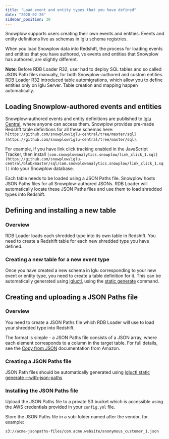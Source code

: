 ```yaml
---
title: "Load event and entity types that you have defined"
date: "2020-02-26"
sidebar_position: 30
---
```


Snowplow supports users creating their own events and entities. Events and entity definitions live as schemas in Iglu schema registries.

When you load Snowplow data into Redshift, the process for loading events and entities that you have authored, vs events and entities that Snowplow has authored, are slightly different.

**Note**: Before RDB Loader R32, user had to deploy SQL tables and so called JSON Path files manually, for both Snowplow-authored and custom entities. [RDB Loader R32](https://discourse.snowplowanalytics.com/t/snowplow-rdb-loader-r32-released/3626) introduced table automigrations, which allow you to define entities only on Iglu Server. Table creation and mapping happen automatically.

## Loading Snowplow-authored events and entities

Snowplow-authored events and entity definitions are published to [Iglu Central](https://github.com/snowplow/iglu-central/), where anyone can access them. Snowplow provides pre-made Redshft table definitions for all these schemas here: `h[ttps://github.com/snowplow/iglu-central/tree/master/sql](https://github.com/snowplow/iglu-central/tree/master/sql)`.

For example, if you have link click tracking enabled in the JavaScript Tracker, then install `[com.snowplowanalytics.snowplow/link_click_1.sql](https://github.com/snowplow/iglu-central/blob/master/sql/com.snowplowanalytics.snowplow/link_click_1.sql)` into your Snowplow database.

Each table needs to be loaded using a JSON Paths file. Snowplow hosts JSON Paths files for all Snowplow-authored JSONs. RDB Loader will automatically locate these JSON Paths files and use them to load shredded types into Redshift.

## Defining and installing a new table

### Overview

RDB Loader loads each shredded type into its own table in Redshift. You need to create a Redshift table for each new shredded type you have defined.

### Creating a new table for a new event type

Once you have created a new schema in Iglu corresponding to your new event or entity type, you need to create a table definition for it. This can be automatically generated using [igluctl](/docs/pipeline-components-and-applications/iglu/igluctl-2/index.md), using the [static generate](/docs/pipeline-components-and-applications/iglu/igluctl-2/index.md#static-generate) command.

## Creating and uploading a JSON Paths file

### Overview

You need to create a JSON Paths file which RDB Loader will use to load your shredded type into Redshift.

The format is simple - a JSON Paths file consists of a JSON array, where each element corresponds to a column in the target table. For full details, see the [Copy from JSON](http://docs.aws.amazon.com/redshift/latest/dg/copy-usage_notes-copy-from-json.html) documentation from Amazon.

### Creating a JSON Paths file

JSON Path files should be automatically generated using [igluctl static generate --with-json-paths](/docs/pipeline-components-and-applications/iglu/igluctl-2/index.md#static-generate)

### Installing the JSON Paths file

Upload the JSON Paths file to a private S3 bucket which is accessible using the AWS credentials provided in your `config.yml` file.

Store the JSON Paths file in a sub-folder named after the vendor, for example:

```text
s3://acme-jsonpaths-files/com.acme.website/anonymous_customer_1.json
```
